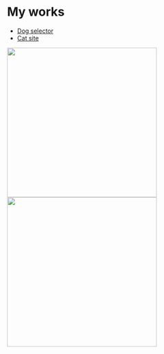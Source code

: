 # My works

* [Dog selector](https://ionutrzv01.github.io/JavaScript/dogg/)
* [Cat site](https://ionutrzv01.github.io/JavaScript/Cat/)

<img src="https://octodex.github.com/images/yaktocat.png" width="350" height="350"> <img src="https://octodex.github.com/images/hula_loop_octodex03.gif" width="350" height="350">
